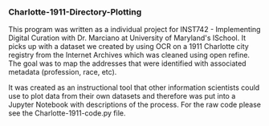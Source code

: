 ### Charlotte-1911-Directory-Plotting

This program was written as a individual project for INST742 - Implementing Digital Curation with Dr. Marciano at University of Maryland's ISchool. It picks up with a dataset we created by using OCR on a 1911 Charlotte city registry from the Internet Archives which was cleaned using open refine. The goal was to map the addresses that were identified with associated metadata (profession, race, etc).

It was created as an instructional tool that other information scientists could use to plot data from their own datasets and therefore was put into a Jupyter Notebook with descriptions of the process. For the raw code please see the Charlotte-1911-code.py file.
